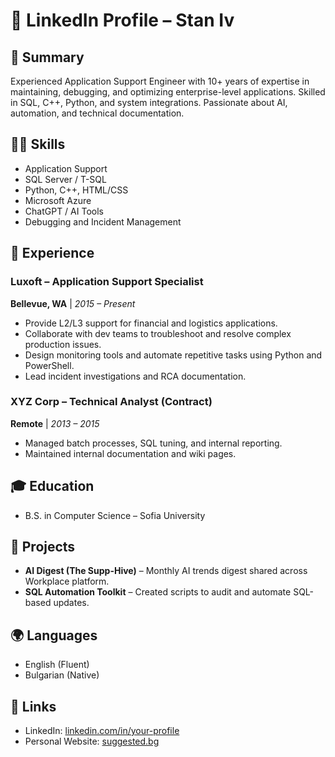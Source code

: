 # 💼 LinkedIn Profile – Stan Iv

## 👤 Summary
Experienced Application Support Engineer with 10+ years of expertise in maintaining, debugging, and optimizing enterprise-level applications. Skilled in SQL, C++, Python, and system integrations. Passionate about AI, automation, and technical documentation.

## 🧑‍💻 Skills
- Application Support
- SQL Server / T-SQL
- Python, C++, HTML/CSS
- Microsoft Azure
- ChatGPT / AI Tools
- Debugging and Incident Management

## 🏢 Experience

### Luxoft – Application Support Specialist
**Bellevue, WA** | *2015 – Present*
- Provide L2/L3 support for financial and logistics applications.
- Collaborate with dev teams to troubleshoot and resolve complex production issues.
- Design monitoring tools and automate repetitive tasks using Python and PowerShell.
- Lead incident investigations and RCA documentation.

### XYZ Corp – Technical Analyst (Contract)
**Remote** | *2013 – 2015*
- Managed batch processes, SQL tuning, and internal reporting.
- Maintained internal documentation and wiki pages.

## 🎓 Education
- B.S. in Computer Science – Sofia University

## 📂 Projects
- **AI Digest (The Supp-Hive)** – Monthly AI trends digest shared across Workplace platform.
- **SQL Automation Toolkit** – Created scripts to audit and automate SQL-based updates.

## 🌍 Languages
- English (Fluent)
- Bulgarian (Native)

## 🔗 Links
- LinkedIn: [linkedin.com/in/your-profile](https://linkedin.com/in/your-profile)
- Personal Website: [suggested.bg](https://suggested.bg)
